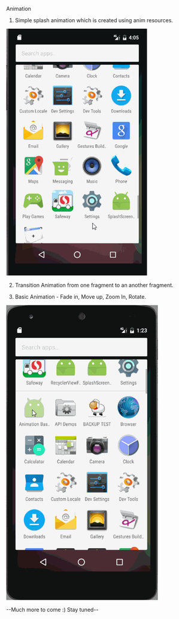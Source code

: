 Animation
1. Simple splash animation which is created using anim resources.

![](https://github.com/vimalathithanr/Animation/blob/master/Screenshot.gif)

2. Transition Animation from one fragment to an another fragment.

3. Basic Animation - Fade in, Move up, Zoom In, Rotate.

![](https://github.com/vimalathithanr/Animation/blob/master/AnimationBasics.gif)

--Much more to come :) Stay tuned--
